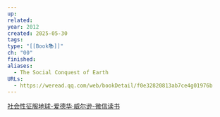 ```yaml
---
up: 
related: 
year: 2012
created: 2025-05-30
tags: 
type: "[[Book📚]]"
ch: "00"
finished: 
aliases:
  - The Social Conquest of Earth
URLs:
  - https://weread.qq.com/web/bookDetail/f0e32820813ab7ce4g01976b
---
```

[社会性征服地球-爱德华·威尔逊-微信读书](https://weread.qq.com/web/bookDetail/f0e32820813ab7ce4g01976b)